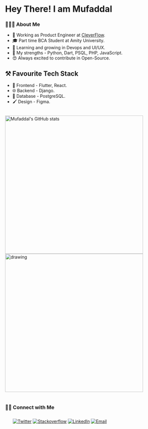 # Hey There! I am Mufaddal

### 👨🏻‍💻 About Me

- 💼 Working as Product Engineer at [CleverFlow](https://www.cleverflowhq.com).
- 🎓 Part time BCA Student at Amity University.
- 🌱 Learning and growing in Devops and UI/UX.
- 💪 My strengths - Python, Dart, PSQL, PHP, JavaScript.
- 😍 Always excited to contribute in Open-Source.

## ⚒️ Favourite Tech Stack
- 📱 Frontend - Flutter, React.
- 🌐 Backend - Django.
- 📘 Database - PostgreSQL.
- 🖌️ Design - Figma.

<br>
<div>
<img src="https://github-readme-stats.vercel.app/api?username=mufaddal1125&show_icons=true&theme=dark&count_private=true" alt="Mufaddal's GitHub stats" width="450">
<img src="https://github-readme-stats.vercel.app/api/top-langs/?username=anuraghazra&layout=compact" alt="drawing" width="450"/>
</div>
<br>


<h3> 🤝🏻 Connect with Me </h3>
<div style="padding: 10px 0 0 25px">
<a href="https://twitter.com/MufaddalPatanw5" target="blank"><img alt="Twitter" src="https://img.shields.io/badge/twitter-gray?style=flat-square&logo=twitter"/></a>  
<a href="https://stackoverflow.com/users/15644932/mufaddal-patanwala"><img alt="Stackoverflow" src="https://img.shields.io/badge/Stackoverflow-gray?style=flat-square&logo=stackoverflow"></a>
<a href="https://www.linkedin.com/in/mufaddal-patanwala/"><img alt="LinkedIn" src="https://img.shields.io/badge/LinkedIn-gray?style=flat-square&logo=linkedin"></a>
<a href="mailto:mufaddal5211@gmail.com"><img alt="Email" src="https://img.shields.io/badge/Email-mufaddal5211@gmail.com-blue?style=flat-square&logo=gmail"></a>
</div>

